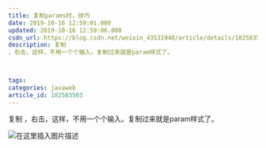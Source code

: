 ```yaml
---
title: 复制params时，技巧
date: 2019-10-16 12:59:01.000
updated: 2019-10-16 12:59:06.000
csdn_url: https://blog.csdn.net/weixin_43531940/article/details/102583503
description: 复制
，右击，这样，不用一个个输入。复制过来就是param样式了。



tags: 
categories: javaweb
article_id: 102583503
---
```

﻿复制
，右击，这样，不用一个个输入。复制过来就是param样式了。


![在这里插入图片描述](http://img.yayi.site/csdn/20191016125743225.png-watermaskStyle)
